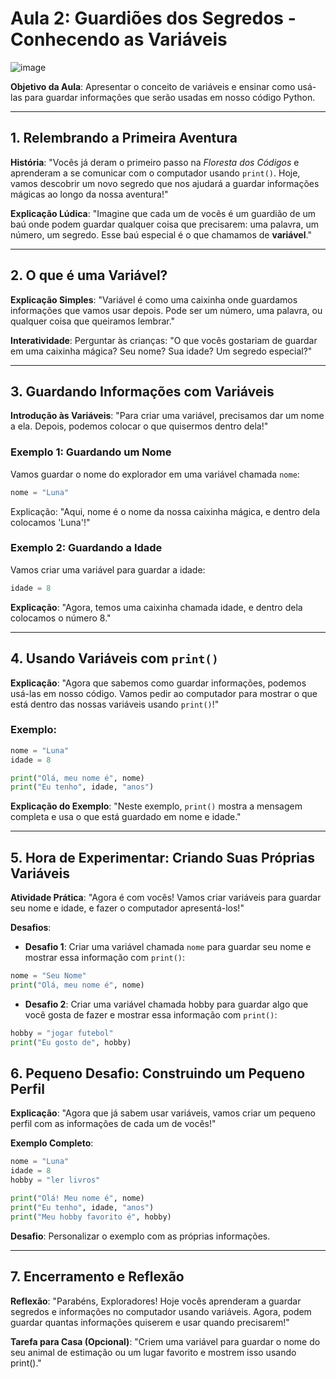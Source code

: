 # Aula 2: Guardiões dos Segredos - Conhecendo as Variáveis

![image](https://github.com/user-attachments/assets/0cb5d59e-80c1-4382-a3c6-5db18f930cb6)


**Objetivo da Aula**: Apresentar o conceito de variáveis e ensinar como usá-las para guardar informações que serão usadas em nosso código Python. 

---

## 1. Relembrando a Primeira Aventura

**História**: "Vocês já deram o primeiro passo na *Floresta dos Códigos* e aprenderam a se comunicar com o computador usando `print()`. Hoje, vamos descobrir um novo segredo que nos ajudará a guardar informações mágicas ao longo da nossa aventura!"

**Explicação Lúdica**: "Imagine que cada um de vocês é um guardião de um baú onde podem guardar qualquer coisa que precisarem: uma palavra, um número, um segredo. Esse baú especial é o que chamamos de **variável**."

---

## 2. O que é uma Variável?

**Explicação Simples**: "Variável é como uma caixinha onde guardamos informações que vamos usar depois. Pode ser um número, uma palavra, ou qualquer coisa que queiramos lembrar."

**Interatividade**: Perguntar às crianças: "O que vocês gostariam de guardar em uma caixinha mágica? Seu nome? Sua idade? Um segredo especial?"

---

## 3. Guardando Informações com Variáveis

**Introdução às Variáveis**: "Para criar uma variável, precisamos dar um nome a ela. Depois, podemos colocar o que quisermos dentro dela!"

### Exemplo 1: Guardando um Nome
Vamos guardar o nome do explorador em uma variável chamada `nome`:

```python
nome = "Luna"
```

Explicação: "Aqui, nome é o nome da nossa caixinha mágica, e dentro dela colocamos 'Luna'!"

### Exemplo 2: Guardando a Idade
Vamos criar uma variável para guardar a idade:

```python
idade = 8
```

**Explicação**: "Agora, temos uma caixinha chamada idade, e dentro dela colocamos o número 8."

---

## 4. Usando Variáveis com `print()`

**Explicação**: "Agora que sabemos como guardar informações, podemos usá-las em nosso código. Vamos pedir ao computador para mostrar o que está dentro das nossas variáveis usando `print()`!"

### Exemplo:
```python
nome = "Luna"
idade = 8

print("Olá, meu nome é", nome)
print("Eu tenho", idade, "anos")
```

**Explicação do Exemplo**: "Neste exemplo, `print()` mostra a mensagem completa e usa o que está guardado em nome e idade."

---

## 5. Hora de Experimentar: Criando Suas Próprias Variáveis

**Atividade Prática**: "Agora é com vocês! Vamos criar variáveis para guardar seu nome e idade, e fazer o computador apresentá-los!"

**Desafios**:

- **Desafio 1**: Criar uma variável chamada `nome` para guardar seu nome e mostrar essa informação com `print()`:
```python
nome = "Seu Nome"
print("Olá, meu nome é", nome)
```

- **Desafio 2**: Criar uma variável chamada hobby para guardar algo que você gosta de fazer e mostrar essa informação com `print()`:
```python
hobby = "jogar futebol"
print("Eu gosto de", hobby)
```

## 6. Pequeno Desafio: Construindo um Pequeno Perfil

**Explicação**: "Agora que já sabem usar variáveis, vamos criar um pequeno perfil com as informações de cada um de vocês!"

**Exemplo Completo**:
```python
nome = "Luna"
idade = 8
hobby = "ler livros"

print("Olá! Meu nome é", nome)
print("Eu tenho", idade, "anos")
print("Meu hobby favorito é", hobby)
```

**Desafio**: Personalizar o exemplo com as próprias informações.

---

## 7. Encerramento e Reflexão

**Reflexão**: "Parabéns, Exploradores! Hoje vocês aprenderam a guardar segredos e informações no computador usando variáveis. Agora, podem guardar quantas informações quiserem e usar quando precisarem!"

**Tarefa para Casa (Opcional)**: "Criem uma variável para guardar o nome do seu animal de estimação ou um lugar favorito e mostrem isso usando print()."

